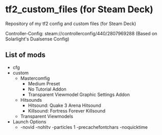 # tf2_custom_files (for Steam Deck)
Repository of my tf2 config and custom files (for Steam Deck)

Controller-Config: steam://controllerconfig/440/2807969288  (Based on Solarlight's Dualsense Config)
## List of mods
* cfg
* custom
  * Mastercomfig
    * Medium Preset
    * No Tutorial Addon
    * Transparent Viewmodel Graphic Settings Addon
  * Hitsounds
    * Hitsound: Quake 3 Arena Hitsound
    * Killsound: Fortress Forever Killsound
  * Transparent Viewmodels
* Launch Options
  * -novid -nohltv -particles 1 -precachefontchars -noquicktime
